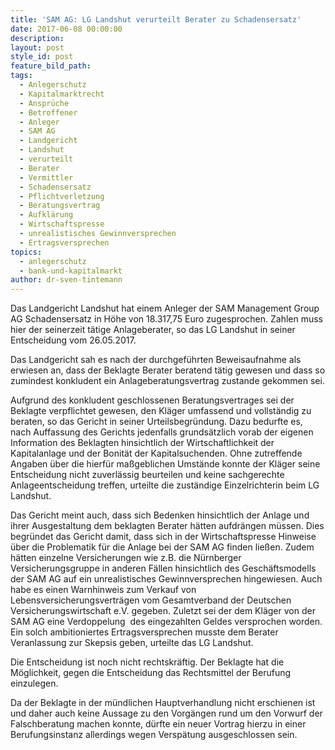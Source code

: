 ```yaml
---
title: 'SAM AG: LG Landshut verurteilt Berater zu Schadensersatz'
date: 2017-06-08 00:00:00
description:
layout: post
style_id: post
feature_bild_path:
tags:
  - Anlegerschutz
  - Kapitalmarktrecht
  - Ansprüche
  - Betroffener
  - Anleger
  - SAM AG
  - Landgericht
  - Landshut
  - verurteilt
  - Berater
  - Vermittler
  - Schadensersatz
  - Pflichtverletzung
  - Beratungsvertrag
  - Aufklärung
  - Wirtschaftspresse
  - unrealistisches Gewinnversprechen
  - Ertragsversprechen
topics:
  - anlegerschutz
  - bank-und-kapitalmarkt
author: dr-sven-tintemann
---
```



Das Landgericht Landshut hat einem Anleger der SAM Management Group AG Schadensersatz in Höhe von 18.317,75 Euro zugesprochen. Zahlen muss hier der seinerzeit tätige Anlageberater, so das LG Landshut in seiner Entscheidung vom 26.05.2017.

Das Landgericht sah es nach der durchgeführten Beweisaufnahme als erwiesen an, dass der Beklagte Berater beratend tätig gewesen und dass so zumindest konkludent ein Anlageberatungsvertrag zustande gekommen sei.

Aufgrund des konkludent geschlossenen Beratungsvertrages sei der Beklagte verpflichtet gewesen, den Kläger umfassend und vollständig zu beraten, so das Gericht in seiner Urteilsbegründung. Dazu bedurfte es, nach Auffassung des Gerichts jedenfalls grundsätzlich vorab der eigenen Information des Beklagten hinsichtlich der Wirtschaftlichkeit der Kapitalanlage und der Bonität der Kapitalsuchenden. Ohne zutreffende Angaben über die hierfür maßgeblichen Umstände konnte der Kläger seine Entscheidung nicht zuverlässig beurteilen und keine sachgerechte Anlageentscheidung treffen, urteilte die zuständige Einzelrichterin beim LG Landshut.

Das Gericht meint auch, dass sich Bedenken hinsichtlich der Anlage und ihrer Ausgestaltung dem beklagten Berater hätten aufdrängen müssen. Dies begründet das Gericht damit, dass sich in der Wirtschaftspresse Hinweise über die Problematik für die Anlage bei der SAM AG finden ließen. Zudem hätten einzelne Versicherungen wie z.B. die Nürnberger Versicherungsgruppe in anderen Fällen hinsichtlich des Geschäftsmodells der SAM AG auf ein unrealistisches Gewinnversprechen hingewiesen. Auch habe es einen Warnhinweis zum Verkauf von Lebensversicherungsverträgen vom Gesamtverband der Deutschen Versicherungswirtschaft e.V. gegeben. Zuletzt sei der dem Kläger von der SAM AG eine Verdoppelung  des eingezahlten Geldes versprochen worden. Ein solch ambitioniertes Ertragsversprechen musste dem Berater Veranlassung zur Skepsis geben, urteilte das LG Landshut.

Die Entscheidung ist noch nicht rechtskräftig. Der Beklagte hat die Möglichkeit, gegen die Entscheidung das Rechtsmittel der Berufung einzulegen.

Da der Beklagte in der mündlichen Hauptverhandlung nicht erschienen ist und daher auch keine Aussage zu den Vorgängen rund um den Vorwurf der Falschberatung machen konnte, dürfte ein neuer Vortrag hierzu in einer Berufungsinstanz allerdings wegen Verspätung ausgeschlossen sein.